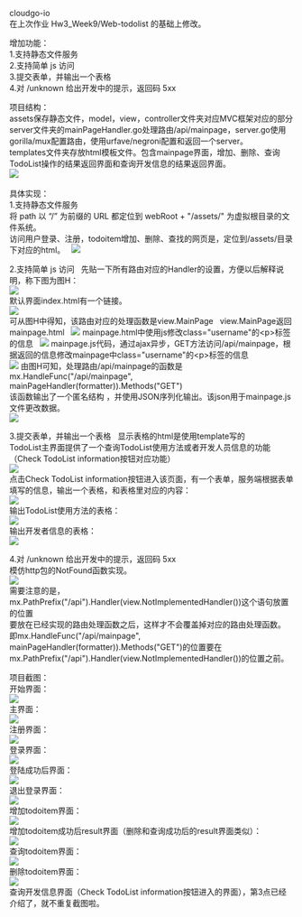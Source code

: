 cloudgo-io  
在上次作业 Hw3_Week9/Web-todolist 的基础上修改。  

增加功能：  
1.支持静态文件服务  
2.支持简单 js 访问  
3.提交表单，并输出一个表格  
4.对 /unknown 给出开发中的提示，返回码 5xx  

项目结构：  
assets保存静态文件，model，view，controller文件夹对应MVC框架对应的部分  
server文件夹的mainPageHandler.go处理路由/api/mainpage，server.go使用gorilla/mux配置路由，使用urfave/negroni配置和返回一个server。  
templates文件夹存放html模板文件。包含mainpage界面，增加、删除、查询TodoList操作的结果返回界面和查询开发信息的结果返回界面。  
![](Printscreens/fileStruct.png)  

具体实现：  
1.支持静态文件服务  
将 path 以 “/” 为前缀的 URL 都定位到 webRoot + "/assets/" 为虚拟根目录的文件系统。  
访问用户登录、注册，todoitem增加、删除、查找的网页是，定位到/assets/目录下对应的html。  
![](Printscreens/staticfile.png)  

2.支持简单 js 访问  
先贴一下所有路由对应的Handler的设置，方便以后解释说明，称下图为图H：  
![](Printscreens/allhandler.png)  
默认界面index.html有一个链接。  
![](Printscreens/indexpage.png)  
可从图H中得知，该路由对应的处理函数是view.MainPage   
view.MainPage返回mainpage.html  
![](Printscreens/writeMainpage.png)
mainpage.html中使用js修改class="username"的&lt;p&gt;标签的信息  
![](Printscreens/MainPage.png)
mainpage.js代码，通过ajax异步，GET方法访问/api/mainpage，根据返回的信息修改mainpage中class="username"的&lt;p&gt;标签的信息  
![](Printscreens/mainpagejs.png)
由图H可知，处理路由/api/mainpage的函数是  
mx.HandleFunc("/api/mainpage", mainPageHandler(formatter)).Methods("GET")  
该函数输出了一个匿名结构 ，并使用JSON序列化输出。该json用于mainpage.js文件更改数据。  
![](Printscreens/apitestfunc.png)

3.提交表单，并输出一个表格  
显示表格的html是使用template写的  
TodoList主界面提供了一个查询TodoList使用方法或者开发人员信息的功能（Check TodoList information按钮对应功能）  
![](Printscreens/browsermainpage.png)  
点击Check TodoList information按钮进入该页面，有一个表单，服务端根据表单填写的信息，输出一个表格，和表格里对应的内容：  
![](Printscreens/CheckTodoListinformation.png)  
输出TodoList使用方法的表格：  
![](Printscreens/systemusage.png)  
输出开发者信息的表格：  
![](Printscreens/developerInfo.png)  

4.对 /unknown 给出开发中的提示，返回码 5xx  
模仿http包的NotFound函数实现。  
![](Printscreens/notimplement.png)  
需要注意的是，mx.PathPrefix("/api").Handler(view.NotImplementedHandler())这个语句放置的位置  
要放在已经实现的路由处理函数之后，这样才不会覆盖掉对应的路由处理函数。  
即mx.HandleFunc("/api/mainpage", mainPageHandler(formatter)).Methods("GET")的位置要在  
mx.PathPrefix("/api").Handler(view.NotImplementedHandler())的位置之前。

项目截图：  
开始界面：  
![](Printscreens/cloudgo-io/StartPage.png)  
主界面：  
![](Printscreens/cloudgo-io/mainpage.png)  
注册界面：  
![](Printscreens/cloudgo-io/register.png)  
登录界面：  
![](Printscreens/cloudgo-io/login.png)  
登陆成功后界面：  
![](Printscreens/cloudgo-io/afterlogin.png)  
退出登录界面：  
![](Printscreens/cloudgo-io/logout.png)  
增加todoitem界面：  
![](Printscreens/cloudgo-io/addtodoitem.png)  
增加todoitem成功后result界面（删除和查询成功后的result界面类似）：  
![](Printscreens/cloudgo-io/addsuccess.png)  
查询todoitem界面：  
![](Printscreens/cloudgo-io/query.png)  
删除todoitem界面：  
![](Printscreens/cloudgo-io/delete.png)  
查询开发信息界面（Check TodoList information按钮进入的界面），第3点已经介绍了，就不重复截图啦。  
